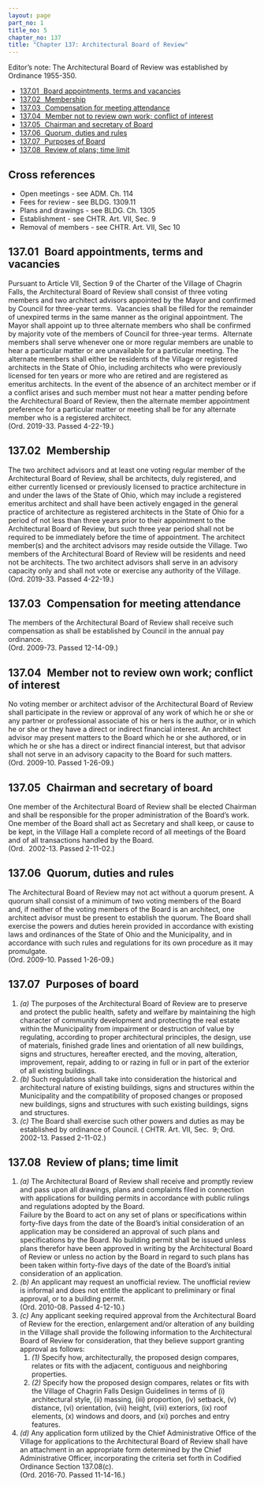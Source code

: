 ```yaml
---
layout: page
part_no: 1
title_no: 5
chapter_no: 137
title: "Chapter 137: Architectural Board of Review"
---
```


Editor’s note: The Architectural Board of Review was established by
Ordinance 1955-350.

* [137.01   Board appointments, terms and vacancies](#13701-board-appointments-terms-and-vacancies)
* [137.02   Membership](#13702-membership)
* [137.03   Compensation for meeting attendance](#13703-compensation-for-meeting-attendance)
* [137.04   Member not to review own work; conflict of interest](#13704-member-not-to-review-own-work-conflict-of-interest)
* [137.05   Chairman and secretary of Board](#13705-chairman-and-secretary-of-board)
* [137.06   Quorum, duties and rules](#13706-quorum-duties-and-rules)
* [137.07   Purposes of Board](#13707-purposes-of-board)
* [137.08   Review of plans; time limit](#13708-review-of-plans-time-limit)

## Cross references

* Open meetings - see ADM. Ch. 114
* Fees for review - see BLDG. 1309.11
* Plans and drawings - see BLDG. Ch. 1305
* Establishment - see CHTR. Art. VII, Sec. 9
* Removal of members - see CHTR. Art. VII, Sec 10

## 137.01   Board appointments, terms and vacancies

Pursuant to Article VII,
Section 9 of the Charter of the Village of Chagrin Falls, the Architectural
Board of Review shall consist of three voting members and two architect
advisors appointed by the Mayor and confirmed by Council for three-year terms. 
Vacancies shall be filled
for the remainder of unexpired terms in the same manner as the original
appointment. The Mayor shall appoint up to three alternate members who shall
be confirmed by majority vote of the members of Council for three-year terms. 
Alternate members shall serve whenever one or more regular members are unable
to hear a particular matter or are unavailable for a particular meeting. The
alternate members shall either be residents of the Village or registered
architects in the State of Ohio, including architects who were previously
licensed for ten years or more who are retired and are registered as emeritus
architects. In the event of the absence of an architect member or if a
conflict arises and such member must not hear a matter pending before the
Architectural Board of Review, then the alternate member appointment preference
for a particular matter or meeting shall be for any alternate member who is a
registered architect.   
(Ord. 2019-33. Passed 4-22-19.)

## 137.02   Membership

The two architect advisors and at least one voting regular member of the
Architectural Board of Review, shall be architects, duly registered, and either
currently licensed or previously licensed to practice architecture in and under
the laws of the State of Ohio, which may include a registered emeritus
architect and shall have been actively engaged in the general practice of
architecture as registered architects in the State of Ohio for a period of not
less than three years prior to their appointment to the Architectural Board of
Review, but such three year period shall not be required to be immediately
before the time of appointment. The architect member(s) and the architect
advisors may reside outside the Village. Two members of the Architectural
Board of Review will be residents and need not be architects. The two
architect advisors shall serve in an advisory capacity only and shall not vote
or exercise any authority of the Village.   
(Ord. 2019-33. Passed 4-22-19.)

## 137.03   Compensation for meeting attendance

The members of the Architectural Board of Review shall receive such
compensation as shall be established by Council in the annual pay ordinance.   
(Ord. 2009-73. Passed 12-14-09.)

## 137.04   Member not to review own work; conflict of interest

No voting member or architect advisor of the Architectural Board of Review
shall participate in the review or approval of any work of which he or she or
any partner or professional associate of his or hers is the author, or in which
he or she or they have a direct or indirect financial interest. An architect
advisor may present matters to the Board which he or she authored, or in which
he or she has a direct or indirect financial interest, but that advisor shall
not serve in an advisory capacity to the Board for such matters.  
(Ord. 2009-10. Passed 1-26-09.)

## 137.05   Chairman and secretary of board

One member of the Architectural Board of Review shall be elected Chairman
and shall be responsible for the proper administration of the Board’s work. One
member of the Board shall act as Secretary and shall keep, or cause to be kept,
in the Village Hall a complete record of all meetings of the Board and of all
transactions handled by the Board.  
(Ord.  2002-13. Passed 2-11-02.)

## 137.06   Quorum, duties and rules

The Architectural Board of Review may not act without a quorum present. A
quorum shall consist of a minimum of two voting members of the Board and, if
neither of the voting members of the Board is an architect, one architect
advisor must be present to establish the quorum. The Board shall exercise the
powers and duties herein provided in accordance with existing laws and
ordinances of the State of Ohio and the Municipality, and in accordance with
such rules and regulations for its own procedure as it may promulgate.  
(Ord. 2009-10. Passed 1-26-09.)

## 137.07   Purposes of board

1. _(a)_ The purposes of the Architectural Board of Review are to preserve and
protect the public health, safety and welfare by maintaining the high character
of community development and protecting the real estate within the Municipality
from impairment or destruction of value by regulating, according to proper
architectural principles, the design, use of materials, finished grade lines
and orientation of all new buildings, signs and structures, hereafter erected,
and the moving, alteration, improvement, repair, adding to or razing in full or
in part of the exterior of all existing buildings.
2. _(b)_ Such regulations shall take into consideration the historical and
architectural nature of existing buildings, signs and structures within the
Municipality and the compatibility of proposed changes or proposed new
buildings, signs and structures with such existing buildings, signs and
structures.
3. _(c)_ The Board shall exercise such other powers and duties as may be
established by ordinance of Council.
(
CHTR. Art. VII, Sec.  9; Ord.  2002-13. Passed 2-11-02.)

## 137.08   Review of plans; time limit

1. _(a)_ The Architectural Board of Review shall receive and promptly review
and pass upon all drawings, plans and complaints filed in connection with
applications for building permits in accordance with public rulings and
regulations adopted by the Board.  
Failure by the Board to act on any set of plans or specifications within
forty-five days from the date of the Board’s initial consideration of an
application may be considered an approval of such plans and specifications by
the Board. No building permit shall be issued unless plans therefor have been
approved in writing by the Architectural Board of Review or unless no action by
the Board in regard to such plans has been taken within forty-five days of the
date of the Board’s initial consideration of an application.
 
2. _(b)_ An applicant may request an unofficial review. The unofficial review
is informal and does not entitle the applicant to preliminary or final
approval, or to a building permit.  
(Ord. 2010-08. Passed 4-12-10.)
3. _(c)_ Any applicant seeking required approval from the Architectural Board
of Review for the erection, enlargement and/or alteration of any building in
the Village shall provide the following information to the Architectural Board
of Review for consideration, that they believe support granting approval as
follows:
    1. _(1)_ Specify how, architecturally, the proposed design compares, relates
or fits with the adjacent, contiguous and neighboring properties.
    2. _(2)_ Specify how the proposed design compares, relates or fits with the
Village of Chagrin Falls Design Guidelines in terms of (i) architectural style,
(ii) massing, (iii) proportion, (iv) setback, (v) distance, (vi) orientation,
(vii) height, (viii) exteriors, (ix) roof elements, (x) windows and doors, and
(xi) porches and entry features.
4. _(d)_ Any application form utilized by the Chief Administrative Office of
the Village for applications to the Architectural Board of Review shall have an
attachment in an appropriate form determined by the Chief Administrative
Officer, incorporating the criteria set forth in Codified Ordinance Section 137.08(c).   
(Ord. 2016-70. Passed 11-14-16.)

